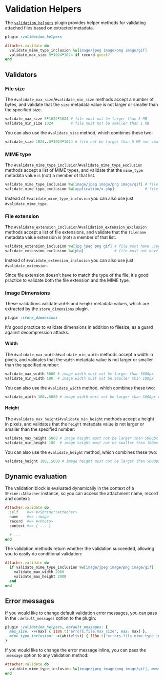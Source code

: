 # Validation Helpers

The [`validation_helpers`][validation_helpers] plugin provides helper methods
for validating attached files based on extracted metadata.

```rb
plugin :validation_helpers

Attacher.validate do
  validate_mime_type_inclusion %w[image/jpeg image/png image/gif]
  validate_max_size 5*1024*1024 if record.guest?
end
```

## Validators

### File size

The `#validate_max_size`/`#validate_min_size` methods accept a number of bytes,
and validate that the `size` metadata value is not larger or smaller than the
specified size.

```rb
validate_max_size 5*1024*1024 # file must not be larger than 5 MB
validate_min_size 1024        # file must not be smaller than 1 KB
```

You can also use the `#validate_size` method, which combines these two:

```rb
validate_size 1024..5*1024*1024 # file not be larger than 5 MB nor smaller than 1 KB
```

### MIME type

The `#validate_mime_type_inclusion`/`#validate_mime_type_exclusion` methods
accept a list of MIME types, and validate that the `mime_type` metadata value
is (not) a member of that list.

```rb
validate_mime_type_inclusion %w[image/jpeg image/png image/gif] # file must be a JPEG, PNG or a GIF image
validate_mime_type_exclusion %w[application/x-php]              # file must not be a PHP script
```

Instead of `#validate_mime_type_inclusion` you can also use just
`#validate_mime_type`.

### File extension

The `#validate_extension_inclusion`/`#validation_extension_exclusion` methods
accept a list of file extensions, and validate that the `filename` metadata
value extension is (not) a member of that list.

```rb
validate_extension_inclusion %w[jpg jpeg png gif] # file must have .jpg, .jpeg, .png, or .gif extension
validate_extension_exclusion %w[php]              # file must not have a .php extension
```

Instead of `#validate_extension_inclusion` you can also use just
`#validate_extension`.

Since file extension doesn't have to match the type of the file, it's good
practice to validate both the file extension and the MIME type.

### Image Dimensions

These validations validate `width` and `height` metadata values, which are
extracted by the `store_dimensions` plugin.

```rb
plugin :store_dimensions
```

It's good practice to validate dimensions in addition to filesize, as a guard
against decompression attacks.

#### Width

The `#validate_max_width`/`#validate_min_width` methods accept a width in
pixels, and validates that the `width` metadata value is not larger or smaller
than the specified number:

```rb
validate_max_width 5000 # image width must not be larger than 5000px
validate_min_width 100  # image width must not be smaller than 100px
```

You can also use the `#validate_width` method, which combines these two:

```rb
validate_width 100..5000 # image width must not be larger than 5000px nor smaller than 100px
```

#### Height

The `#validate_max_height`/`#validate_min_height` methods accept a height in
pixels, and validates that the `height` metadata value is not larger or smaller
than the specified number:

```rb
validate_max_height 5000 # image height must not be larger than 5000px
validate_min_height 100  # image height must not be smaller than 100px
```

You can also use the `#validate_height` method, which combines these two:

```rb
validate_height 100..5000 # image height must not be larger than 5000px nor smaller than 100px
```

## Dynamic evaluation

The validation block is evaluated dynamically in the context of a
`Shrine::Attacher` instance, so you can access the attachment name, record and
context:

```rb
Attacher.validate do
  self    #=> #<Shrine::Attacher>
  name    #=> :image
  record  #=> #<Photo>
  context #=> { ... }

  # ...
end
```

The validation methods return whether the validation succeeded, allowing you to
easily do conditional validation:

```rb
Attacher.validate do
  if validate_mime_type_inclusion %w[image/jpeg image/png image/gif]
    validate_max_width 2000
    validate_max_height 2000
  end
end
```

## Error messages

If you would like to change default validation error messages, you can pass in
the `:default_messages` option to the plugin:

```rb
plugin :validation_helpers, default_messages: {
  max_size: ->(max) { I18n.t("errors.file.max_size", max: max) },
  mime_type_inclusion: ->(whitelist) { I18n.t("errors.file.mime_type_inclusion", whitelist: whitelist) },
}
```

If you would like to change the error message inline, you can pass the
`:message` option to any validation method:

```rb
Attacher.validate do
  validate_mime_type_inclusion %w[image/jpeg image/png image/gif], message: "must be JPEG, PNG or GIF"
end
```

[validation_helpers]: /lib/shrine/plugins/validation_helpers.rb
